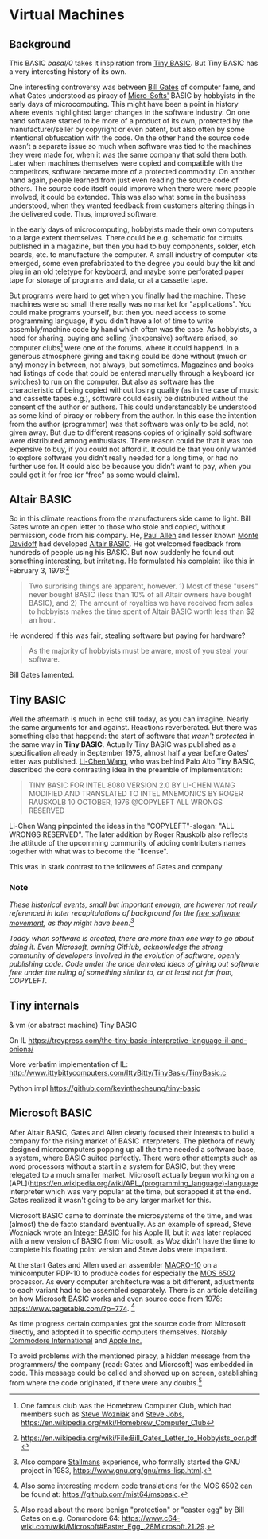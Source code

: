 # Virtual Machines

## Background

This BASIC *basal/0* takes it inspiration from
[Tiny BASIC](https://en.wikipedia.org/wiki/Tiny_BASIC).
But Tiny BASIC has a very interesting history of its own.


One interesting controversy was between
[Bill Gates](https://en.wikipedia.org/wiki/Bill_Gates) of
computer fame, and
what Gates understood as piracy of
[Micro-Softs'](https://en.wikipedia.org/wiki/Microsoft)
BASIC by hobbyists in the early days of microcomputing.
This might have been a point in history where events highlighted
larger changes in the software industry. On one hand software
started to be more of a product of its own, protected by the
manufacturer/seller by copyright or even patent, but also often
by some intentional obfuscation with the code. On the other hand
the source code wasn’t a separate issue so much when software
was tied to the machines they were made for, when it was the
same company that sold them both. Later when machines themselves
were copied and compatible with the competitors, software became
more of a protected commodity. On another hand again, people
learned from just even reading the source code of others. The
source code itself could improve when there were more people
involved, it could be extended. This was also what some in the
business understood, when they wanted feedback from customers
altering things in the delivered code. Thus, improved software.

In the early days of microcomputing, hobbyists made their own
computers to a large extent themselves. There could be e.g.
schematic for circuits published in a magazine, but then you
had to buy components, solder, etch boards, etc. to manufacture
the computer. A small industry of computer kits emerged, some
even prefabricated to the degree you could buy the kit and plug
in an old teletype for keyboard, and maybe some perforated paper
tape for storage of programs and data, or at a cassette tape.

But programs were hard to get when you finally had the machine.
These machines were so small there really was no market for "applications".
You could make programs yourself, but then you need access to some 
programming language, if you didn't have a lot of time to write
assembly/machine code by hand which often was the case.
As hobbyists, a need for sharing, buying and selling (inexpensive)
software arised, so computer clubs[^homebrew] were one of the forums,
where it could happend. In a generous atmosphere giving and
taking could be done without (much or any) money in between,
not always, but sometimes. Magazines and books had listings
of code that could be entered manually through a keyboard
(or switches) to run on the computer. But also as software has the
characteristic of being copied without losing quality (as in the
case of music and cassette tapes e.g.), software could easily be
distributed without the consent of the author or authors.
This could understandably be understood as some kind of piracy
or robbery from the author. In this case the intention from the
author (programmer) was that software was only to be sold, not
given away. But due to different reasons copies of originally sold
software were distributed among enthusiasts. There reason could be
that it was too expensive to buy, if you could not afford it. It
could be that you only wanted to explore software you didn’t really
needed for a long time, or had no further use for. It could also be
because you didn’t want to pay, when you could get it for free
(or “free” as some would claim).

[^homebrew]: One famous club was the Homebrew Computer Club,
which had members such as
[Steve Wozniak](https://en.wikipedia.org/wiki/Steve_Wozniak) and
[Steve Jobs](https://en.wikipedia.org/wiki/Steve_Jobs),
https://en.wikipedia.org/wiki/Homebrew_Computer_Club


## Altair BASIC

So in this climate reactions from the manufacturers side came to light.
Bill Gates wrote an open letter to those who stole and copied, without
permission, code from his company. He,
[Paul Allen](https://en.wikipedia.org/wiki/Paul_Allen) and
lesser known [Monte Davidoff](https://en.wikipedia.org/wiki/Monte_Davidoff)
had developed
[Altair BASIC](https://en.wikipedia.org/wiki/Altair_BASIC).
He got welcomed feedback from hundreds of people using his BASIC.
But now suddenly he found out something interesting,
but irritating. He formulated his complaint like this in February 3, 1976:[^letter]

> Two surprising things are apparent, however. 1)
> Most of these "users" never bought BASIC (less than 10% of all
> Altair owners have bought BASIC), and 2) The amount of royalties
> we have received from sales to hobbyists makes the time spent
> of Altair BASIC worth less than $2 an hour.

[^letter]: https://en.wikipedia.org/wiki/File:Bill_Gates_Letter_to_Hobbyists_ocr.pdf

He wondered if this was fair, stealing software but paying for hardware?

> As the majority of hobbyists must be aware, most of you steal
> your software.

Bill Gates lamented.


## Tiny BASIC

Well the aftermath is much in echo still today, as you can imagine.
Nearly the same arguments for and against. Reactions reverberated.
But there was something else that happend: the start of software
that *wasn't protected* in the same way in __Tiny BASIC__. Actually
Tiny BASIC was published as a specification already in September 1975,
almost half a year before Gates' letter was published.
[Li-Chen Wang](https://en.wikipedia.org/wiki/Li-Chen_Wang),
who was behind Palo Alto Tiny BASIC, described the core contrasting
idea in the preamble of implementation:

> TINY BASIC FOR INTEL 8080 VERSION 2.0
> BY LI-CHEN WANG MODIFIED AND TRANSLATED
> TO INTEL MNEMONICS BY ROGER RAUSKOLB
> 10 OCTOBER, 1976 @COPYLEFT ALL WRONGS
> RESERVED

Li-Chen Wang pinpointed the ideas in the "COPYLEFT"-slogan:
"ALL WRONGS RESERVED". The later addition by Roger Rauskolb
also reflects the attitude of the upcomming community of adding
contributers names together with what was to become the "license".

This was in stark contrast to the followers of Gates and company.

### Note

*These historical events, small but important enough,
are however not really referenced in later recapitulations
of background for the
[free software movement](https://en.wikipedia.org/wiki/Free_software_movement),
as they might have been.[^rms]*

*Today when software is created, there are more than one way to
go about doing it. Even Microsoft, owning GitHub, acknowledge
the strong community of developers involved in the evolution of software,
openly publishing code. Code under the once demoted ideas of giving out
software free under the ruling of something similar to, or at least not
far from, COPYLEFT.*

[^rms]: Also compare
[Stallmans](https://en.wikipedia.org/wiki/Richard_Stallman)
experience, who formally started the GNU project in 1983,
https://www.gnu.org/gnu/rms-lisp.html.


## Tiny internals

& vm (or abstract machine) Tiny BASIC

On IL
https://troypress.com/the-tiny-basic-interpretive-language-il-and-onions/

More verbatim implementation of IL:
http://www.ittybittycomputers.com/IttyBitty/TinyBasic/TinyBasic.c

Python impl
https://github.com/kevinthecheung/tiny-basic


## Microsoft BASIC

After Altair BASIC, Gates and Allen clearly focused their
interests to build a company for the rising market of
BASIC interpreters. The plethora of newly designed
microcomputers popping up all the time needed a software base,
a system, where BASIC suited perfectly. There were other attempts
such as word processors without a start in a system for
BASIC, but they were relegated to a much smaller market.
Microsoft actually begun working on a
[APL](https://en.wikipedia.org/wiki/APL_(programming_language)-language
interpreter which was very popular at the time, but scrapped it
at the end. Gates realized it wasn't going to be any larger market
for this.

Microsoft BASIC came to dominate the microsystems of the time,
and was (almost) the de facto standard eventually. As an example
of spread, Steve Wozniack wrote an
[Integer BASIC](https://en.wikipedia.org/wiki/Integer_BASIC) for
his Apple II, but it was later replaced with a new version of BASIC
from Microsoft, as Woz didn't have the time to complete his floating
point version and Steve Jobs were impatient.

At the start Gates and Allen used an assembler
[MACRO-10](https://en.wikipedia.org/wiki/MACRO-10) on 
a minicomputer PDP-10 to produce codes for especially
the [MOS 6502](https://en.wikipedia.org/wiki/MOS_Technology_6502)
processor. As every computer architecture was a bit different,
adjustments to each variant had to be assembled separately.
There is an article detailing on how Microsoft BASIC works
and even source code from 1978: https://www.pagetable.com/?p=774.
[^msbasic]

As time progress certain companies got the source code from
Microsoft directly, and adopted it to specific computers themselves.
Notably [Commodore International](https://en.wikipedia.org/wiki/Commodore_International)
and [Apple Inc.](https://en.wikipedia.org/wiki/Apple_Inc.)

To avoid problems with the mentioned piracy, a hidden message
from the programmers/ the company (read: Gates and Microsoft)
was embedded in code. This message could be called and showed
up on screen, establishing from where the code originated,
if there were any doubts.[^easter]

[^easter]: Also read about the more benign "protection" or
"easter egg" by Bill Gates on e.g. Commodore 64:
https://www.c64-wiki.com/wiki/Microsoft#Easter_Egg_.28Microsoft.21.29.

[^msbasic]: Also some interesting modern code translations for the
MOS 6502 can be found at: https://github.com/mist64/msbasic.
